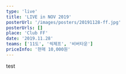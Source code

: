 ```yaml
---
type: 'live'
title: 'LIVE in NOV 2019'
posterUrl: '/images/posters/20191128-ff.jpg'
posterUrls: []
place: 'Club FF'
date: '2019.11.28'
teams: ['11도', '씩제프', '비버타운']
priceInfo: '현매 10,000원'
---
```


test
